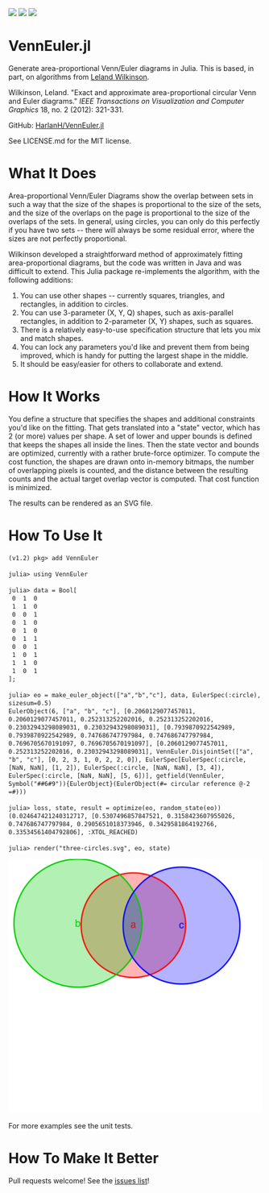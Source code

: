 [![][travis-img]][travis-url] [![][codecov-img]][codecov-url] [![][slack-img]][slack-url]

[travis-img]: http://img.shields.io/travis/com/JuliaPlots/VennEuler.jl.svg
[travis-url]: https://travis-ci.com/JuliaPlots/VennEuler.jl
[codecov-img]: https://codecov.io/gh/JuliaPlots/VennEuler.jl/branch/master/graph/badge.svg
[codecov-url]: https://codecov.io/gh/JuliaPlots/VennEuler.jl
[slack-img]: https://img.shields.io/badge/chat-on%20slack-yellow.svg
[slack-url]: https://julialang.slack.com

VennEuler.jl
============

Generate area-proportional Venn/Euler diagrams in Julia. This is based, in part, on 
algorithms from [Leland Wilkinson](http://www.cs.uic.edu/~wilkinson/Publications/venneuler.pdf).

Wilkinson, Leland. "Exact and approximate area-proportional circular Venn and Euler diagrams." _IEEE Transactions on Visualization and Computer Graphics_ 18, no. 2 (2012): 321-331.

GitHub: [HarlanH/VennEuler.jl](https://github.com/HarlanH/VennEuler.jl)

See LICENSE.md for the MIT license.

What It Does
============

Area-proportional Venn/Euler Diagrams show the overlap between sets in such a way that the size of the shapes
is proportional to the size of the sets, and the size of the overlaps on the page
is proportional to the size of the overlaps of the sets. In general, using circles, you can only do
this perfectly if you have two sets -- there will always be some residual error, where the sizes are
not perfectly proportional.

Wilkinson developed a straightforward method of approximately fitting area-proportional diagrams, but
the code was written in Java and was difficult to extend. This Julia package re-implements the 
algorithm, with the following additions:

1. You can use other shapes -- currently squares, triangles, and rectangles, in addition to circles.
2. You can use 3-parameter (X, Y, Q) shapes, such as axis-parallel rectangles, in addition to
   2-parameter (X, Y) shapes, such as squares.
3. There is a relatively easy-to-use specification structure that lets you mix and match shapes.
4. You can lock any parameters you'd like and prevent them from being improved, which is handy for
   putting the largest shape in the middle.
5. It should be easy/easier for others to collaborate and extend.

How It Works
============

You define a structure that specifies the shapes and additional constraints you'd like on the fitting. That
gets translated into a "state" vector, which has 2 (or more) values per shape. A set of lower and upper 
bounds is defined that keeps the shapes all inside the lines. Then the state vector and bounds are 
optimized, currently with a rather brute-force optimizer. To compute the cost function, the shapes are 
drawn onto in-memory bitmaps, the number of overlapping pixels is counted, and the distance between
the resulting counts and the actual target overlap vector is computed. That cost function is minimized.

The results can be rendered as an SVG file.

How To Use It
=============

```
(v1.2) pkg> add VennEuler

julia> using VennEuler

julia> data = Bool[
 0  1  0
 1  1  0
 0  0  1
 0  1  0
 0  1  0
 0  1  1
 0  0  1
 1  0  1
 1  1  0
 1  0  1
];

julia> eo = make_euler_object(["a","b","c"], data, EulerSpec(:circle), sizesum=0.5)
EulerObject(6, ["a", "b", "c"], [0.2060129077457011, 0.2060129077457011, 0.252313252202016, 0.252313252202016, 0.23032943298089031, 0.23032943298089031], [0.7939870922542989, 0.7939870922542989, 0.747686747797984, 0.747686747797984, 0.7696705670191097, 0.7696705670191097], [0.2060129077457011, 0.252313252202016, 0.23032943298089031], VennEuler.DisjointSet(["a", "b", "c"], [0, 2, 3, 1, 0, 2, 2, 0]), EulerSpec[EulerSpec(:circle, [NaN, NaN], [1, 2]), EulerSpec(:circle, [NaN, NaN], [3, 4]), EulerSpec(:circle, [NaN, NaN], [5, 6])], getfield(VennEuler, Symbol("##6#9")){EulerObject}(EulerObject(#= circular reference @-2 =#)))

julia> loss, state, result = optimize(eo, random_state(eo))
(0.024647421240312717, [0.5307496857847521, 0.3158423607955026, 0.747686747797984, 0.2905651018373946, 0.3429581864192766, 0.33534561404792806], :XTOL_REACHED)

julia> render("three-circles.svg", eo, state)
```

![readme-example-image](/docs/three-circles.svg)

For more examples see the unit tests.

How To Make It Better
=====================

Pull requests welcome! See the [issues list](https://github.com/HarlanH/VennEuler.jl/issues?state=open)!
